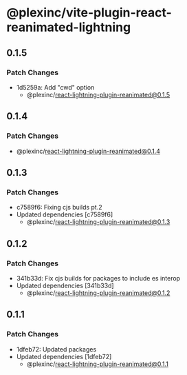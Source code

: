 # @plexinc/vite-plugin-react-reanimated-lightning

## 0.1.5

### Patch Changes

- 1d5259a: Add "cwd" option
  - @plexinc/react-lightning-plugin-reanimated@0.1.5

## 0.1.4

### Patch Changes

- @plexinc/react-lightning-plugin-reanimated@0.1.4

## 0.1.3

### Patch Changes

- c7589f6: Fixing cjs builds pt.2
- Updated dependencies [c7589f6]
  - @plexinc/react-lightning-plugin-reanimated@0.1.3

## 0.1.2

### Patch Changes

- 341b33d: Fix cjs builds for packages to include es interop
- Updated dependencies [341b33d]
  - @plexinc/react-lightning-plugin-reanimated@0.1.2

## 0.1.1

### Patch Changes

- 1dfeb72: Updated packages
- Updated dependencies [1dfeb72]
  - @plexinc/react-lightning-plugin-reanimated@0.1.1
